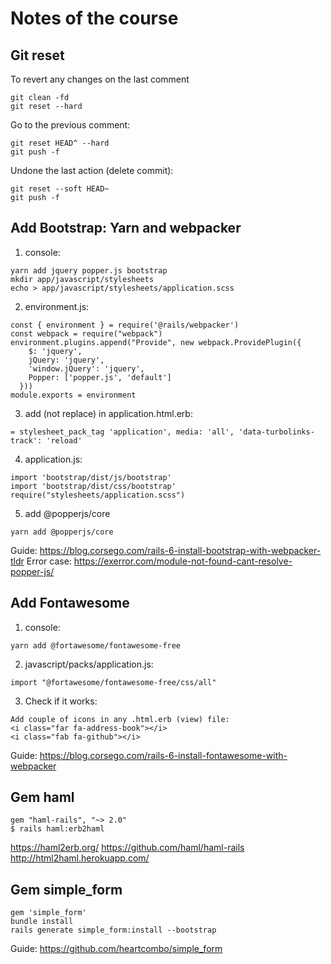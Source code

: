 # Notes of the course

## Git reset
To revert any changes on the last comment
```console
git clean -fd
git reset --hard
```
Go to the previous comment:
```console
git reset HEAD^ --hard
git push -f
```
Undone the last action (delete commit):
```console
git reset --soft HEAD~
git push -f
```

## Add Bootstrap: Yarn and webpacker
1. console:
```console
yarn add jquery popper.js bootstrap
mkdir app/javascript/stylesheets
echo > app/javascript/stylesheets/application.scss
```
2. environment.js:
```console
const { environment } = require('@rails/webpacker')
const webpack = require("webpack")
environment.plugins.append("Provide", new webpack.ProvidePlugin({
    $: 'jquery',
    jQuery: 'jquery',
    'window.jQuery': 'jquery',
    Popper: ['popper.js', 'default']
  }))
module.exports = environment
```
3. add (not replace) in application.html.erb:
```console
= stylesheet_pack_tag 'application', media: 'all', 'data-turbolinks-track': 'reload' 
```
4. application.js:
```console
import 'bootstrap/dist/js/bootstrap'
import 'bootstrap/dist/css/bootstrap'
require("stylesheets/application.scss")
```
5. add @popperjs/core
```console
yarn add @popperjs/core
```
Guide: https://blog.corsego.com/rails-6-install-bootstrap-with-webpacker-tldr
Error case: https://exerror.com/module-not-found-cant-resolve-popper-js/

## Add Fontawesome
1. console:
```console
yarn add @fortawesome/fontawesome-free
```
2. javascript/packs/application.js:
```console
import "@fortawesome/fontawesome-free/css/all"
```
3. Check if it works:
```console
Add couple of icons in any .html.erb (view) file:
<i class="far fa-address-book"></i>
<i class="fab fa-github"></i>
```
Guide: https://blog.corsego.com/rails-6-install-fontawesome-with-webpacker

## Gem haml
```console
gem "haml-rails", "~> 2.0"
$ rails haml:erb2haml
```
https://haml2erb.org/
https://github.com/haml/haml-rails
http://html2haml.herokuapp.com/

## Gem simple_form
```console
gem 'simple_form'
bundle install
rails generate simple_form:install --bootstrap
```
Guide: https://github.com/heartcombo/simple_form
